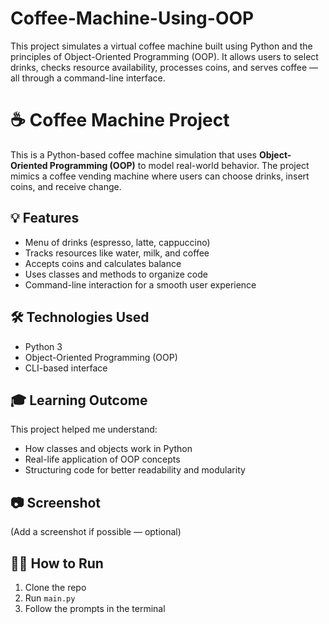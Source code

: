 # Coffee-Machine-Using-OOP
This project simulates a virtual coffee machine built using Python and the principles of Object-Oriented Programming (OOP). It allows users to select drinks, checks resource availability, processes coins, and serves coffee — all through a command-line interface.
# ☕ Coffee Machine Project

This is a Python-based coffee machine simulation that uses **Object-Oriented Programming (OOP)** to model real-world behavior. The project mimics a coffee vending machine where users can choose drinks, insert coins, and receive change.

## 💡 Features
- Menu of drinks (espresso, latte, cappuccino)
- Tracks resources like water, milk, and coffee
- Accepts coins and calculates balance
- Uses classes and methods to organize code
- Command-line interaction for a smooth user experience

## 🛠️ Technologies Used
- Python 3
- Object-Oriented Programming (OOP)
- CLI-based interface

## 🎓 Learning Outcome
This project helped me understand:
- How classes and objects work in Python
- Real-life application of OOP concepts
- Structuring code for better readability and modularity

## 📷 Screenshot
(Add a screenshot if possible — optional)

## 👩‍💻 How to Run
1. Clone the repo
2. Run `main.py`
3. Follow the prompts in the terminal
